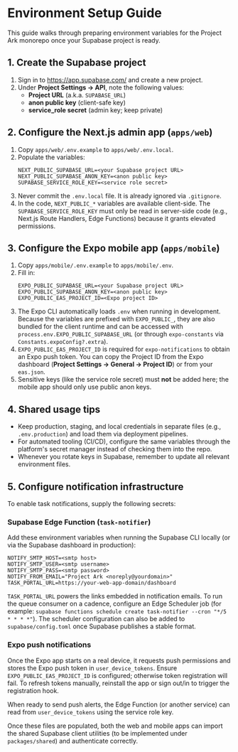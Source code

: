# Environment Setup Guide

This guide walks through preparing environment variables for the Project Ark monorepo once your Supabase project is ready.

## 1. Create the Supabase project
1. Sign in to https://app.supabase.com/ and create a new project.
2. Under **Project Settings → API**, note the following values:
   - **Project URL** (a.k.a. `SUPABASE_URL`)
   - **anon public key** (client-safe key)
   - **service_role secret** (admin key; keep private)

## 2. Configure the Next.js admin app (`apps/web`)
1. Copy `apps/web/.env.example` to `apps/web/.env.local`.
2. Populate the variables:
   ```env
   NEXT_PUBLIC_SUPABASE_URL=<your Supabase project URL>
   NEXT_PUBLIC_SUPABASE_ANON_KEY=<anon public key>
   SUPABASE_SERVICE_ROLE_KEY=<service role secret>
   ```
3. Never commit the `.env.local` file. It is already ignored via `.gitignore`.
4. In the code, `NEXT_PUBLIC_*` variables are available client-side. The `SUPABASE_SERVICE_ROLE_KEY` must only be read in server-side code (e.g., Next.js Route Handlers, Edge Functions) because it grants elevated permissions.

## 3. Configure the Expo mobile app (`apps/mobile`)
1. Copy `apps/mobile/.env.example` to `apps/mobile/.env`.
2. Fill in:
   ```env
   EXPO_PUBLIC_SUPABASE_URL=<your Supabase project URL>
   EXPO_PUBLIC_SUPABASE_ANON_KEY=<anon public key>
   EXPO_PUBLIC_EAS_PROJECT_ID=<Expo project ID>
   ```
3. The Expo CLI automatically loads `.env` when running in development. Because the variables are prefixed with `EXPO_PUBLIC_`, they are also bundled for the client runtime and can be accessed with `process.env.EXPO_PUBLIC_SUPABASE_URL` (or through `expo-constants` via `Constants.expoConfig?.extra`).
4. `EXPO_PUBLIC_EAS_PROJECT_ID` is required for `expo-notifications` to obtain an Expo push token. You can copy the Project ID from the Expo dashboard (**Project Settings → General → Project ID**) or from your `eas.json`.
5. Sensitive keys (like the service role secret) must **not** be added here; the mobile app should only use public anon keys.

## 4. Shared usage tips
- Keep production, staging, and local credentials in separate files (e.g., `.env.production`) and load them via deployment pipelines.
- For automated tooling (CI/CD), configure the same variables through the platform's secret manager instead of checking them into the repo.
- Whenever you rotate keys in Supabase, remember to update all relevant environment files.

## 5. Configure notification infrastructure
To enable task notifications, supply the following secrets:

### Supabase Edge Function (`task-notifier`)
Add these environment variables when running the Supabase CLI locally (or via the Supabase dashboard in production):

```env
NOTIFY_SMTP_HOST=<smtp host>
NOTIFY_SMTP_USER=<smtp username>
NOTIFY_SMTP_PASS=<smtp password>
NOTIFY_FROM_EMAIL="Project Ark <noreply@yourdomain>"
TASK_PORTAL_URL=https://your-web-app-domain/dashboard
```

`TASK_PORTAL_URL` powers the links embedded in notification emails. To run the queue consumer on a cadence, configure an Edge Scheduler job (for example: `supabase functions schedule create task-notifier --cron "*/5 * * * *"`). The scheduler configuration can also be added to `supabase/config.toml` once Supabase publishes a stable format.

### Expo push notifications
Once the Expo app starts on a real device, it requests push permissions and stores the Expo push token in `user_device_tokens`. Ensure `EXPO_PUBLIC_EAS_PROJECT_ID` is configured; otherwise token registration will fail. To refresh tokens manually, reinstall the app or sign out/in to trigger the registration hook.

When ready to send push alerts, the Edge Function (or another service) can read from `user_device_tokens` using the service role key.

Once these files are populated, both the web and mobile apps can import the shared Supabase client utilities (to be implemented under `packages/shared`) and authenticate correctly.
